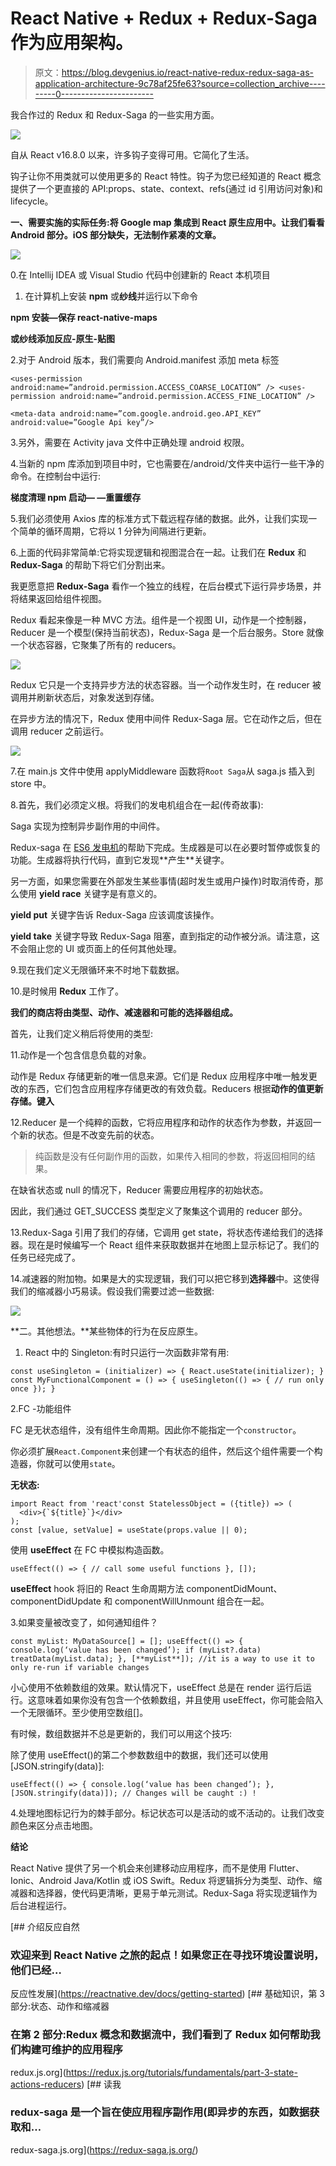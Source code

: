 # React Native + Redux + Redux-Saga 作为应用架构。

> 原文：<https://blog.devgenius.io/react-native-redux-redux-saga-as-application-architecture-9c78af25fe63?source=collection_archive---------0----------------------->

我合作过的 Redux 和 Redux-Saga 的一些实用方面。

![](img/8777f333bd77aa7658e5fcd39baf9822.png)

自从 React v16.8.0 以来，许多钩子变得可用。它简化了生活。

钩子让你不用类就可以使用更多的 React 特性。钩子为您已经知道的 React 概念提供了一个更直接的 API:props、state、context、refs(通过 id 引用访问对象)和 lifecycle。

**一、需要实施的实际任务:将 Google map 集成到 React 原生应用中。让我们看看 Android 部分。iOS 部分缺失，无法制作紧凑的文章。**

![](img/db0195ef786f1826643aec9f7ec44632.png)

0.在 Intellij IDEA 或 Visual Studio 代码中创建新的 React 本机项目

1.  在计算机上安装 **npm** 或**纱线**并运行以下命令

**npm 安装—保存 react-native-maps**

**或纱线添加反应-原生-贴图**

2.对于 Android 版本，我们需要向 Android.manifest 添加 meta 标签

`<uses-permission android:name=”android.permission.ACCESS_COARSE_LOCATION” />
<uses-permission android:name=”android.permission.ACCESS_FINE_LOCATION” />`

`<meta-data
android:name=”com.google.android.geo.API_KEY”
android:value=”Google Api key”/>`

3.另外，需要在 Activity java 文件中正确处理 android 权限。

4.当新的 npm 库添加到项目中时，它也需要在/android/文件夹中运行一些干净的命令。在控制台中运行:

**梯度清理
npm 启动— —重置缓存**

5.我们必须使用 Axios 库的标准方式下载远程存储的数据。此外，让我们实现一个简单的循环周期，它将以 1 分钟为间隔进行更新。

6.上面的代码非常简单:它将实现逻辑和视图混合在一起。让我们在 **Redux** 和 **Redux-Saga** 的帮助下将它们分割出来。

我更愿意把 **Redux-Saga** 看作一个独立的线程，在后台模式下运行异步场景，并将结果返回给组件视图。

Redux 看起来像是一种 MVC 方法。组件是一个视图 UI，动作是一个控制器，Reducer 是一个模型(保持当前状态)，Redux-Saga 是一个后台服务。Store 就像一个状态容器，它聚集了所有的 reducers。

![](img/01f4f31db33d48cb91080adbde452803.png)

Redux 它只是一个支持异步方法的状态容器。当一个动作发生时，在 reducer 被调用并刷新状态后，对象发送到存储。

在异步方法的情况下，Redux 使用中间件 Redux-Saga 层。它在动作之后，但在调用 reducer 之前运行。

![](img/4faf2ef917d07a82414ed5063a257f3d.png)

7.在 main.js 文件中使用 applyMiddleware 函数将`Root Saga`从 saga.js 插入到 store 中。

8.首先，我们必须定义根。将我们的发电机组合在一起(传奇故事):

Saga 实现为控制异步副作用的中间件。

Redux-saga 在 [ES6 发电机](https://developer.mozilla.org/en-US/docs/Web/JavaScript/Reference/Statements/function*)的帮助下完成。生成器是可以在必要时暂停或恢复的功能。生成器将执行代码，直到它发现**产生**关键字。

另一方面，如果您需要在外部发生某些事情(超时发生或用户操作)时取消传奇，那么使用 **yield race** 关键字是有意义的。

**yield put** 关键字告诉 Redux-Saga 应该调度该操作。

**yield take** 关键字导致 Redux-Saga 阻塞，直到指定的动作被分派。请注意，这不会阻止您的 UI 或页面上的任何其他处理。

9.现在我们定义无限循环来不时地下载数据。

10.是时候用 **Redux** 工作了。

**我们的商店将由类型、动作、减速器和可能的选择器组成。**

首先，让我们定义稍后将使用的类型:

11.动作是一个包含信息负载的对象。

动作是 Redux 存储更新的唯一信息来源。它们是 Redux 应用程序中唯一触发更改的东西，它们包含应用程序存储更改的有效负载。Reducers 根据**动作的值更新存储。键入**

12.Reducer 是一个纯粹的函数，它将应用程序和动作的状态作为参数，并返回一个新的状态。但是不改变先前的状态。

> 纯函数是没有任何副作用的函数，如果传入相同的参数，将返回相同的结果。

在缺省状态或 null 的情况下，Reducer 需要应用程序的初始状态。

因此，我们通过 GET_SUCCESS 类型定义了聚集这个调用的 reducer 部分。

13.Redux-Saga 引用了我们的存储，它调用 get state，将状态传递给我们的选择器。现在是时候编写一个 React 组件来获取数据并在地图上显示标记了。我们的任务已经完成了。

14.减速器的附加物。如果是大的实现逻辑，我们可以把它移到**选择器**中。这使得我们的缩减器小巧易读。假设我们需要过滤一些数据:

![](img/8b940a65cf13c175e32fa80694f2505e.png)

**二。其他想法。**某些物体的行为在反应原生。

1.  React 中的 Singleton:有时只运行一次函数非常有用:

`const useSingleton = (initializer) => {
React.useState(initializer);
}
const MyFunctionalComponent = () => {
useSingleton(() => {
// run only once
});
}`

2.FC -功能组件

FC 是无状态组件，没有组件生命周期。因此你不能指定一个`constructor`。

你必须扩展`React.Component`来创建一个有状态的组件，然后这个组件需要一个构造器，你就可以使用`state`。

**无状态:**

```
import React from 'react'const StatelessObject = ({title}) => (
  <div>{`${title}`}</div>
);
const [value, setValue] = useState(props.value || 0);
```

使用 **useEffect** 在 FC 中模拟构造函数。

`useEffect(() => {
// call some useful functions
}, []);`

**useEffect** hook 将旧的 React 生命周期方法 componentDidMount、componentDidUpdate 和 componentWillUnmount 组合在一起。

3.如果变量被改变了，如何通知组件？

`const myList: MyDataSource[] = [];
useEffect(() => {
console.log(‘value has been changed’);
if (myList?.data) treatData(myList.data);
}, [**myList**]); //it is a way to use it to only re-run if variable changes`

小心使用不依赖数组的效果。默认情况下，useEffect 总是在 render 运行后运行。这意味着如果你没有包含一个依赖数组，并且使用 useEffect，你可能会陷入一个无限循环。至少使用空数组[]。

有时候，数组数据并不总是更新的，我们可以用这个技巧:

除了使用 useEffect()的第二个参数数组中的数据，我们还可以使用[JSON.stringify(data)]:

`useEffect(() => {
console.log(‘value has been changed’);
}, [JSON.stringify(data)]); // Changes will be caught :) !`

4.处理地图标记行为的棘手部分。标记状态可以是活动的或不活动的。让我们改变颜色来区分点击地图。

**结论**

React Native 提供了另一个机会来创建移动应用程序，而不是使用 Flutter、Ionic、Android Java/Kotlin 或 iOS Swift。Redux 将逻辑拆分为类型、动作、缩减器和选择器，使代码更清晰，更易于单元测试。Redux-Saga 将实现逻辑作为后台进程运行。

[](https://reactnative.dev/docs/getting-started) [## 介绍反应自然

### 欢迎来到 React Native 之旅的起点！如果您正在寻找环境设置说明，他们已经…

反应性发展](https://reactnative.dev/docs/getting-started) [](https://redux.js.org/tutorials/fundamentals/part-3-state-actions-reducers) [## 基础知识，第 3 部分:状态、动作和缩减器

### 在第 2 部分:Redux 概念和数据流中，我们看到了 Redux 如何帮助我们构建可维护的应用程序

redux.js.org](https://redux.js.org/tutorials/fundamentals/part-3-state-actions-reducers)  [## 读我

### redux-saga 是一个旨在使应用程序副作用(即异步的东西，如数据获取和…

redux-saga.js.org](https://redux-saga.js.org/)